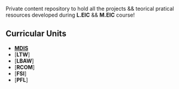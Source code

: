 Private content repository to hold all the projects &amp;&amp; teorical pratical resources developed during **L.EIC** &amp;&amp; **M.EIC** course!

## **Curricular Units**

  * [**MDIS**](MDIS/)
  * [**LTW**]
  * [**LBAW**]
  * [**RCOM**]
  * [**FSI**]
  * [**PFL**]
